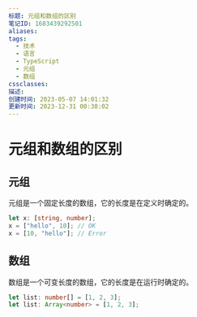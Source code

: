 ```yaml
---
标题: 元组和数组的区别
笔记ID: 1683439292501
aliases: 
tags:
  - 技术
  - 语言
  - TypeScript
  - 元组
  - 数组
cssclasses: 
描述: 
创建时间: 2023-05-07 14:01:32
更新时间: 2023-12-31 00:38:02
---
```


# 元组和数组的区别

## 元组

元组是一个固定长度的数组，它的长度是在定义时确定的。

```ts
let x: [string, number];
x = ["hello", 10]; // OK
x = [10, "hello"]; // Error
```

## 数组

数组是一个可变长度的数组，它的长度是在运行时确定的。

```ts
let list: number[] = [1, 2, 3];
let list: Array<number> = [1, 2, 3];
```
